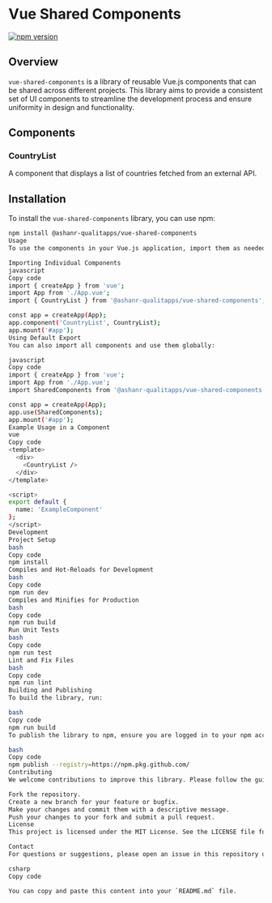 # Vue Shared Components

[![npm version](https://badge.fury.io/js/%40ashanr-qualitapps%2Fvue-shared-components.svg)](https://badge.fury.io/js/%40ashanr-qualitapps%2Fvue-shared-components)

## Overview

`vue-shared-components` is a library of reusable Vue.js components that can be shared across different projects. This library aims to provide a consistent set of UI components to streamline the development process and ensure uniformity in design and functionality.

## Components

### CountryList

A component that displays a list of countries fetched from an external API.

## Installation

To install the `vue-shared-components` library, you can use npm:

```bash
npm install @ashanr-qualitapps/vue-shared-components
Usage
To use the components in your Vue.js application, import them as needed. Below is an example of how to use the CountryList component.

Importing Individual Components
javascript
Copy code
import { createApp } from 'vue';
import App from './App.vue';
import { CountryList } from '@ashanr-qualitapps/vue-shared-components';

const app = createApp(App);
app.component('CountryList', CountryList);
app.mount('#app');
Using Default Export
You can also import all components and use them globally:

javascript
Copy code
import { createApp } from 'vue';
import App from './App.vue';
import SharedComponents from '@ashanr-qualitapps/vue-shared-components';

const app = createApp(App);
app.use(SharedComponents);
app.mount('#app');
Example Usage in a Component
vue
Copy code
<template>
  <div>
    <CountryList />
  </div>
</template>

<script>
export default {
  name: 'ExampleComponent'
};
</script>
Development
Project Setup
bash
Copy code
npm install
Compiles and Hot-Reloads for Development
bash
Copy code
npm run dev
Compiles and Minifies for Production
bash
Copy code
npm run build
Run Unit Tests
bash
Copy code
npm run test
Lint and Fix Files
bash
Copy code
npm run lint
Building and Publishing
To build the library, run:

bash
Copy code
npm run build
To publish the library to npm, ensure you are logged in to your npm account and run:

bash
Copy code
npm publish --registry=https://npm.pkg.github.com/
Contributing
We welcome contributions to improve this library. Please follow the guidelines below to contribute:

Fork the repository.
Create a new branch for your feature or bugfix.
Make your changes and commit them with a descriptive message.
Push your changes to your fork and submit a pull request.
License
This project is licensed under the MIT License. See the LICENSE file for details.

Contact
For questions or suggestions, please open an issue in this repository or contact us directly.

csharp
Copy code

You can copy and paste this content into your `README.md` file.